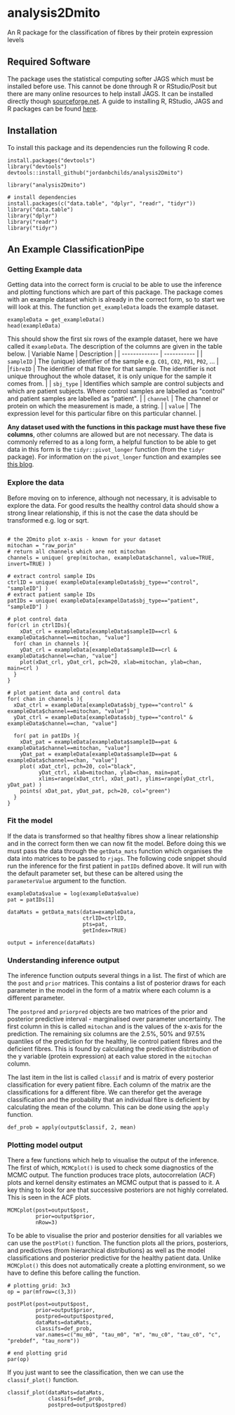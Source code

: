 # analysis2Dmito
An R package for the classification of fibres by their protein expression levels

## Required Software
The package uses the statistical computing softer JAGS which must be installed before use. This cannot be done through R or RStudio/Posit but there are many online resources to help install JAGS. It can be installed directly though [sourceforge.net](https://sourceforge.net/projects/mcmc-jags/files/). A guide to installing R, RStudio, JAGS and R packages can be found [here](https://onlinelibrary.wiley.com/doi/pdf/10.1002/9781119287995.app1). 

## Installation
To install this package and its dependencies run the following R code. 
```{r}
install.packages("devtools")
library("devtools")
devtools::install_github("jordanbchilds/analysis2Dmito")

library("analysis2Dmito")

# install dependencies
install.packages(c("data.table", "dplyr", "readr", "tidyr"))
library("data.table")
library("dplyr")
library("readr")
library("tidyr")
```

## An Example ClassificationPipe

### Getting Example data
Getting data into the correct form is crucial to be able to use the inference and plotting functions which are part of this package. The package comes with an example dataset which is already in the correct form, so to start we will look at this. The function `get_exampleData` loads the example dataset. 
```{r echo=TRUE include=TRUE}
exampleData = get_exampleData()
head(exampleData)
```
This should show the first six rows of the example dataset, here we have called it `exampleData`. The description of the columns are given in the table below.
| Variable Name | Description |
| ------------- | ----------- |
| `sampleID` | The (unique) identifier of the sample e.g. `C01`, `C02`, `P01`, `P02`, ... |
|`fibreID` | The identifier of that fibre for that sample. The identifier is not unique throughout the whole dataset, it is only unique for the sample it comes from. |
| `sbj_type` | Identifies which sample are control subjects and which are patient subjects. Where control samples are labelled as "control" and patient samples are labelled as "patient". |
| `channel` | The channel or protein on which the measurement is made, a string.  |
| `value` | The expression level for this particular fibre on this particular channel. |

__Any dataset used with the functions in this package must have these five columns__, other columns are allowed but are not necessary. The data is commonly referred to as a long form, a helpful function to be able to get data in this form is the `tidyr::pivot_longer` function (from the `tidyr` package). For information on the `pivot_longer` function and examples see [this blog](https://tidyr.tidyverse.org/reference/pivot_longer.html).

### Explore the data
Before moving on to inference, although not necessary, it is advisable to explore the data. For good results the healthy control data should show a strong linear relationship, if this is not the case the data should be transformed e.g. log or sqrt.

```{r echo=TRUE include=TRUE}

# the 2Dmito plot x-axis - known for your dataset
mitochan = "raw_porin"
# return all channels which are not mitochan
channels = unique( grep(mitochan, exampleData$channel, value=TRUE, invert=TRUE) )

# extract control sample IDs
ctrlID = unique( exampleData[exampleData$sbj_type=="control", "sampleID"] )
# extract patient sample IDs
patIDs = unique( exampleData[exampelData$sbj_type=="patient", "sampleID"] )

# plot control data
for(crl in ctrlIDs){
    xDat_crl = exampleData[exampleData$sampleID==crl & exampleData$channel==mitochan, "value"]
  for( chan in channels ){
    yDat_crl = exampleData[exampleData$sampleID==crl & exampleData$channel==chan, "value"]
    plot(xDat_crl, yDat_crl, pch=20, xlab=mitochan, ylab=chan, main=crl )
  }
}

# plot patient data and control data
for( chan in channels ){
  xDat_ctrl = exampleData[exampleData$sbj_type=="control" & exampleData$channel==mitochan, "value"]
  yDat_ctrl = exampleData[exampleData$sbj_type=="control" & exampleData$channel==chan, "value"]

  for( pat in patIDs ){
    xDat_pat = exampleData[exampleData$sampleID==pat & exampleData$channel==mitochan, "value"]
    yDat_pat = exampleData[exampleData$sampleID==pat & exampleData$channel==chan, "value"]
    plot( xDat_ctrl, pch=20, col="black",
          yDat_ctrl, xlab=mitochan, ylab=chan, main=pat,
          xlims=range(xDat_ctrl, xDat_pat), ylims=range(yDat_ctrl, yDat_pat) )
    points( xDat_pat, yDat_pat, pch=20, col="green")
  }
}
```

### Fit the model
If the data is transformed so that healthy fibres show a linear relationship and in the correct form then we can now fit the model. Before doing this we must pass the data through the `getData_mats` function which organises the data into matrices to be passed to `rjags`. The following code snippet should run the inference for the first patient in `patIDs` defined above. It will run with the default parameter set, but these can be altered using the `parameterValue` argument to the function. 

```{r echo=TRUE}
exampleData$value = log(exampleData$value)
pat = patIDs[1]

dataMats = getData_mats(data=exampleData, 
                        ctrlID=ctrlID, 
                        pts=pat, 
                        getIndex=TRUE)

output = inference(dataMats)
```

### Understanding inference output
The inference function outputs several things in a list. The first of which are the `post` and `prior` matrices. This contains a list of posterior draws for each parameter in the model in the form of a matrix where each column is a different parameter. 

The `postpred` and `priorpred` objects are two matrices of the prior and posterior predictive interval - marginalised over parameter uncertainty. The first column in this is called `mitochan` and is the values of the x-axis for the prediction. The remaining six columns are the 2.5\%, 50\% and 97.5\% quantiles of the prediction for the healthy, lie control patient fibres and the deficient fibres. This is found by calculating the predicitive distribution of the y variable (protein expression) at each value stored in the `mitochan` column. 

The last item in the list is called `classif` and is matrix of every posterior classification for every patient fibre. Each column of the matrix are the classifications for a different fibre. We can therefor get the average classification and the probability that an individual fibre is deficient by calculating the mean of the column. This can be done using the `apply` function.

```{r}
def_prob = apply(output$classif, 2, mean)
```

### Plotting model output
There a few functions which help to visualise the output of the inference. The first of which, `MCMCplot()` is used to check some diagnostics of the MCMC output. The function produces trace plots, autocorrelation (ACF) plots and kernel density estimates an MCMC output that is passed to it. A key thing to look for are that successive posteriors are not highly correlated. This is seen in the ACF plots. 
```{r}
MCMCplot(post=output$post, 
         prior=output$prior,
         nRow=3)
```

To be able to visualise the prior and posterior densities for all variables we can use the `postPlot()` function. The function plots all the priors, posteriors, and predictives (from hierarchical distributions) as well as the model classifications and posterior predictive for the healthy patient data. Unlike `MCMCplot()` this does not automatically create a plotting environment, so we have to define this before calling the function.
```{r}
# plotting grid: 3x3
op = par(mfrow=c(3,3))

postPlot(post=output$post,
         prior=output$prior,
         postpred=output$postpred,
         dataMats=dataMats,
         classifs=def_prob,
         var.names=c("mu_m0", "tau_m0", "m", "mu_c0", "tau_c0", "c", "prebdef", "tau_norm"))

# end plotting grid 
par(op)
```

If you just want to see the classification, then we can use the `classif_plot()` function. 

```{r}
classif_plot(dataMats=dataMats,
             classifs=def_prob,
             postpred=output$postpred)
```












